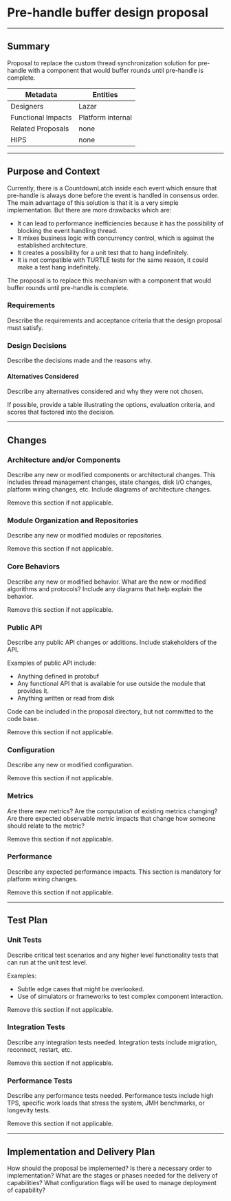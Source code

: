 # Pre-handle buffer design proposal

---

## Summary

Proposal to replace the custom thread synchronization solution for pre-handle with a component that would buffer rounds
until pre-handle is complete.

| Metadata           | Entities          | 
|--------------------|-------------------|
| Designers          | Lazar             |
| Functional Impacts | Platform internal |
| Related Proposals  | none              |
| HIPS               | none              |

---

## Purpose and Context

Currently, there is a CountdownLatch inside each event which ensure that pre-handle is always done before the event is
handled in consensus order. The main advantage of this solution is that it is a very simple implementation. But there 
are more drawbacks which are:

- It can lead to performance inefficiencies because it has the possibility of blocking the event handling thread.
- It mixes business logic with concurrency control, which is against the established architecture.
- It creates a possibility for a unit test that to hang indefinitely.
- It is not compatible with TURTLE tests for the same reason, it could make a test hang indefinitely.

The proposal is to replace this mechanism with a component that would buffer rounds until pre-handle is complete.

### Requirements

Describe the requirements and acceptance criteria that the design proposal must satisfy.

### Design Decisions

Describe the decisions made and the reasons why.

#### Alternatives Considered

Describe any alternatives considered and why they were not chosen.

If possible, provide a table illustrating the options, evaluation criteria, and scores that factored into the decision.


---

## Changes

### Architecture and/or Components

Describe any new or modified components or architectural changes. This includes thread management changes, state
changes, disk I/O changes, platform wiring changes, etc. Include diagrams of architecture changes.

Remove this section if not applicable.

### Module Organization and Repositories

Describe any new or modified modules or repositories.

Remove this section if not applicable.

### Core Behaviors

Describe any new or modified behavior. What are the new or modified algorithms and protocols? Include any diagrams that
help explain the behavior.

Remove this section if not applicable.

### Public API

Describe any public API changes or additions. Include stakeholders of the API.

Examples of public API include:

* Anything defined in protobuf
* Any functional API that is available for use outside the module that provides it.
* Anything written or read from disk

Code can be included in the proposal directory, but not committed to the code base.

Remove this section if not applicable.

### Configuration

Describe any new or modified configuration.

Remove this section if not applicable.

### Metrics

Are there new metrics? Are the computation of existing metrics changing? Are there expected observable metric impacts
that change how someone should relate to the metric?

Remove this section if not applicable.

### Performance

Describe any expected performance impacts. This section is mandatory for platform wiring changes.

Remove this section if not applicable.

---

## Test Plan

### Unit Tests

Describe critical test scenarios and any higher level functionality tests that can run at the unit test level.

Examples:

* Subtle edge cases that might be overlooked.
* Use of simulators or frameworks to test complex component interaction.

Remove this section if not applicable.

### Integration Tests

Describe any integration tests needed. Integration tests include migration, reconnect, restart, etc.

Remove this section if not applicable.

### Performance Tests

Describe any performance tests needed. Performance tests include high TPS, specific work loads that stress the system,
JMH benchmarks, or longevity tests.

Remove this section if not applicable.

---

## Implementation and Delivery Plan

How should the proposal be implemented? Is there a necessary order to implementation? What are the stages or phases
needed for the delivery of capabilities? What configuration flags will be used to manage deployment of capability? 
